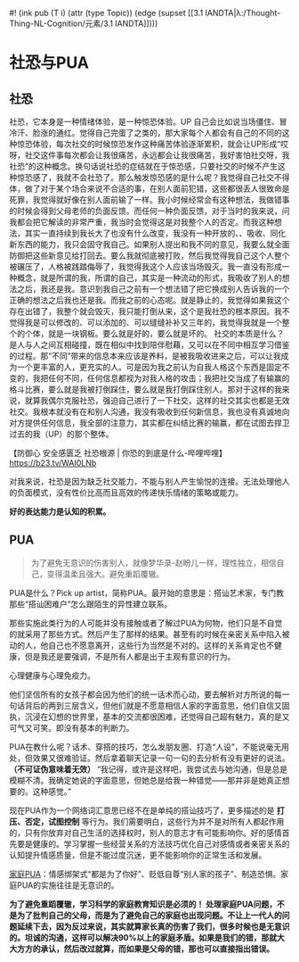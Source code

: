 #! (ink pub (T i) (attr (type Topic)) (edge (supset [[3.1 IANDTA|λ:/Thought-Thing-NL-Cognition/元素/3.1 IANDTA]])))



# 社恐与PUA

## 社恐
社恐，它本身是一种情绪体验，是一种惊恐体验。UP
自己会比如说当场僵住、冒冷汗、脸涨的通红。觉得自己完蛋了之类的，那大家每个人都会有自己的不同的这种惊恐体验，每次社交的时候惊恐发作这种痛苦体验逐渐累积，就会让UP形成“哎呀，社交这件事每次都会让我很痛苦，永远都会让我很痛苦，我好害怕社交呀，我社恐”的这种概念。换句话说社恐的症结就在于惊恐感，只要社交的时候不产生这种惊恐感了，我就不会社恐了。那么触发惊恐感的是什么呢？我觉得自己社交不得体，做了对于某个场合来说不合适的事，在别人面前犯错，这些都很丢人很致命是死罪，我觉得就好像在别人面前输了一样。我小时候经常会有这种想法，我做错事的时候会得到父母老师的负面反馈。而任何一种负面反馈，对于当时的我来说，问我都会把它解读的非常严重，我当时会觉得这是对我整个人的否定。而我这种想法，其实一直持续到我长大了也没有什么改变，我没有一种开放的、、吸收、同化新东西的能力，我只会固守我自己。如果别人提出和我不同的意见，我要么就全面防御把这些新意见给打回去。要么我就彻底被打败，然后我觉得我自己这个人整个被碾压了，人格被践踏侮辱了，我觉得我这个人应该当场毁灭。我一直没有形成一种概念，就是所谓的我，所谓的自己，其实是一种流动的形式，我吸收了别人的想法之后，我还是我。意识到我自己之前有一个想法错了把它换成别人告诉我的一个正确的想法之后我也还是我。而我之前的心态呢。就是静止的，我觉得如果我这个存在出错了，我整个就会毁灭，我只能打倒从来，这个是我社恐的根本原因。我不觉得我是可以修改的、可以添加的、可以缝缝补补又三年的，我觉得我就是一个整个的个体，就是一块钢板。要么就是好的，要么就是坏的。
社交的本质是什么？是人与人之间互相碰撞，既在相似中找到陪伴慰藉，又可以在不同中相互学习借鉴的过程。那“不同”带来的信息本来应该是养料，是被我吸收进来之后，可以让我成为一个更丰富的人，更充实的人。可是因为我之前认为自我人格这个东西是固定不变的，我把任何不同，任何信息都视为对我人格的攻击；我把社交当成了有输赢的格斗比赛，要么就是我被打倒踩住，要么就是我打倒踩住别人。那对于这样的我来说，就算我偶尔克服社恐，强迫自己进行了一下社交，这样的社交其实也都是无效社交。我根本就没有在和别人沟通，我没有吸收到任何新信息，我也没有真诚地向对方提供任何信息，我全部的注意力，其实都在纠结比赛的输赢，都在试图去捍卫过去的我（UP）的那个整体。



【防御心 安全感匮乏 社恐根源 | 你恐的到底是什么-哔哩哔哩】 https://b23.tv/WAI0LNb


对我来说，社恐是因为缺乏社交能力，不能与别人产生愉悦的连接。无法处理他人的负面模式，没有性价比高而且高效的传递快乐情绪的策略或能力。

 **好的表达能力是认知的积累。** 


## PUA

>为了避免无意识的伤害别人，就像梦华录-赵盼儿一样，理性独立，相信自己，变得温柔且强大。避免重蹈覆辙。

PUA是什么？Pick up artist，简称PUA。最开始的意思是：搭讪艺术家，专门教那些“搭讪困难户”怎么跟陌生的异性建立联系。

 那些实施此类行为的人可能并没有接触或者了解过PUA为何物，他们只是不自觉的就采用了那些方式。然后产生了那样的结果。甚至有的时候在亲密关系中陷入被动的人，他自己也不愿意离开，这些行为当然是不对的。这样的关系肯定也不健康，但是我还是要强调，不是所有人都是出于主观有意识的行为。

心理健康与心理免疫力。

他们坚信所有的女孩子都会因为他们的统一话术而心动，要去解析对方所说的每一句话背后的两到三层含义，但他们就是不愿意相信人家的字面意思，他们自信又固执，沉浸在幻想的世界里，基本的交流都很困难，还觉得自己超有魅力，真的是又可气又可笑。即没有基本的判断力。


PUA在教什么呢？话术、穿搭的技巧，怎么发朋友圈、打造“人设”，不能说毫无用处，但效果又很难验证。然后拿着聊天记录一句一句的去分析有没有更好的说法。 **（不可证伪意味着无效）** 
“我记得，或许是这样吧，我尝试去与她沟通，但是总是模糊不清。我确定她说的字面意思，但她总是给我一种错觉——那并非是她真正想要的。这种感觉。”

现在PUA作为一个网络词汇意思已经不在是单纯的搭讪技巧了，更多描述的是 **打压、否定，试图控制** 等行为。我们需要明白，这些行为并不是对所有人都起作用的，只有你放弃对自己生活的选择权时，别人的意志才有可能影响你。好的感情首先要是健康的。学习掌握一些经营关系的方法技巧优化自己对感情或者亲密关系的认知提升情感质量，但是不能过度沉迷，更不能影响你的正常生活和发展。

[家庭PUA](https://www.bilibili.com/video/BV1Nv411j7Xz?share_source=copy_web)：情感绑架式“都是为了你好”、贬低自尊“别人家的孩子”、制造恐惧。家庭PUA的实施往往是无意识的。

 **为了避免重蹈覆辙，学习科学的家庭教育知识是必须的！ 处理家庭PUA问题，不是为了批判自己的父母，而是为了避免自己的家庭也出现问题。不让上一代人的问题延续下去，因为反过来说，其实就算家长真的伤害了我们，很多时候也是无意识的。坦诚的沟通，这样可以解决90%以上的家庭矛盾。如果是我们的错，那就大大方方的承认，然后改过就算，而如果是父母的错，那也可以直接指出错误。** 